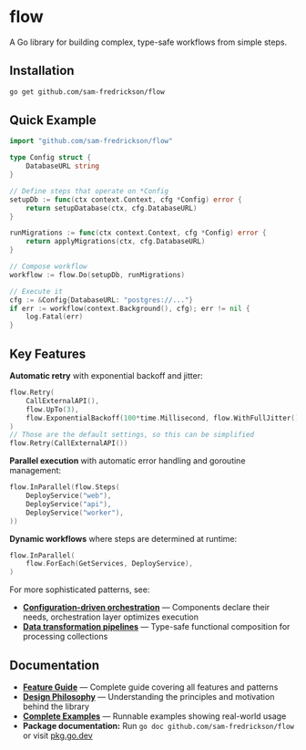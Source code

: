 # flow

A Go library for building complex, type-safe workflows from simple steps.

## Installation

```bash
go get github.com/sam-fredrickson/flow
```

## Quick Example

```go
import "github.com/sam-fredrickson/flow"

type Config struct {
    DatabaseURL string
}

// Define steps that operate on *Config
setupDb := func(ctx context.Context, cfg *Config) error {
    return setupDatabase(ctx, cfg.DatabaseURL)
}

runMigrations := func(ctx context.Context, cfg *Config) error {
    return applyMigrations(ctx, cfg.DatabaseURL)
}

// Compose workflow
workflow := flow.Do(setupDb, runMigrations)

// Execute it
cfg := &Config{DatabaseURL: "postgres://..."}
if err := workflow(context.Background(), cfg); err != nil {
    log.Fatal(err)
}
```

## Key Features

**Automatic retry** with exponential backoff and jitter:

```go
flow.Retry(
    CallExternalAPI(),
    flow.UpTo(3),
    flow.ExponentialBackoff(100*time.Millisecond, flow.WithFullJitter()),
)
// Those are the default settings, so this can be simplified
flow.Retry(CallExternalAPI())
```

**Parallel execution** with automatic error handling and goroutine management:

```go
flow.InParallel(flow.Steps(
    DeployService("web"),
    DeployService("api"),
    DeployService("worker"),
))
```

**Dynamic workflows** where steps are determined at runtime:

```go
flow.InParallel(
    flow.ForEach(GetServices, DeployService),
)
```

For more sophisticated patterns, see:

- **[Configuration-driven orchestration](examples/config-driven/)** — Components declare their needs, orchestration layer optimizes execution
- **[Data transformation pipelines](examples/data-pipeline/)** — Type-safe functional composition for processing collections

## Documentation

- **[Feature Guide](docs/guide.md)** — Complete guide covering all features and patterns
- **[Design Philosophy](docs/design.md)** — Understanding the principles and motivation behind the library
- **[Complete Examples](examples/)** — Runnable examples showing real-world usage
- **Package documentation:** Run `go doc github.com/sam-fredrickson/flow` or visit [pkg.go.dev](https://pkg.go.dev/github.com/sam-fredrickson/flow)

